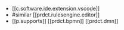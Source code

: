 
- [[c.software.ide.extension.vscode]] 
- #similar [[prdct.rulesengine.editor]]
- [[p.supports]] [[prdct.bpmn]] [[prdct.dmn]]